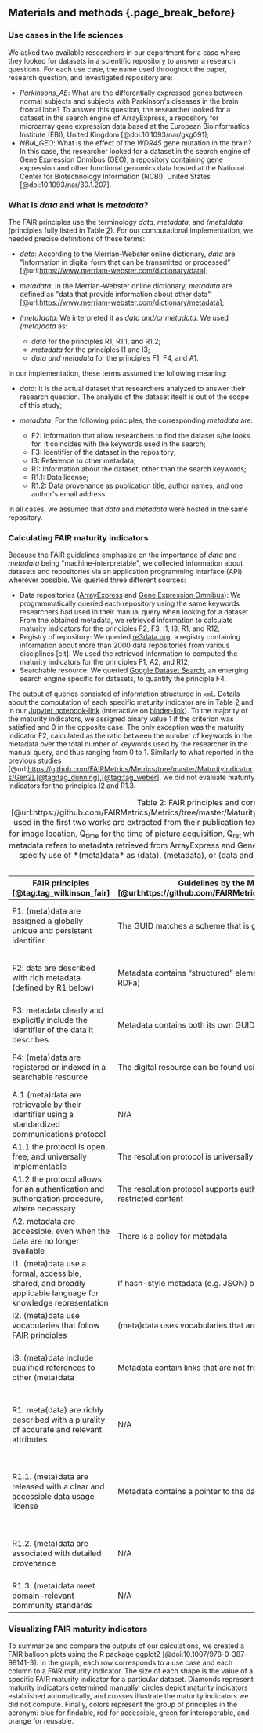 ## Materials and methods {.page_break_before}

### Use cases in the life sciences
We asked two available researchers in our department for a case where they looked for datasets in a scientific repository to answer a research questions.
For each use case, the name used throughout the paper, research question, and investigated repository are:  

- *Parkinsons_AE*: What are the differentially expressed genes between normal subjects and subjects with Parkinson's diseases in the brain frontal lobe?
  To answer this question, the researcher looked for a dataset in the search engine of ArrayExpress, a repository for microarray gene expression data based at the European Bioinformatics Institute (EBI), United Kingdom [@doi:10.1093/nar/gkg091];
- *NBIA_GEO*: What is the effect of the *WDR45* gene mutation in the brain?
  In this case, the researcher looked for a dataset in the search engine of Gene Expression Onmibus (GEO), a repository containing gene expression and other functional genomics data hosted at the National Center for Biotechnology Information (NCBI), United States [@doi:10.1093/nar/30.1.207].

### What is *data* and what is *metadata*?
The FAIR principles use the terminology *data*, *metadata*, and  *(meta)data* (principles fully listed in Table <a href="#maturity_indicators">2</a>).
For our computational implementation, we needed precise definitions of these terms:  

- *data*: According to the Merrian-Webster online dictionary, *data* are "information in digital form that can be transmitted or processed" [@url:https://www.merriam-webster.com/dictionary/data];

- *metadata*: In the Merrian-Webster online dictionary, *metadata* are defined as "data that provide information about other data" [@url:https://www.merriam-webster.com/dictionary/metadata];

- *(meta)data*: We interpreted it as *data and/or metadata*. We used *(meta)data* as:
  - *data* for the principles R1, R1.1, and R1.2;
  - *metadata* for the principles I1 and I3;
  - *data and metadata* for the principles F1, F4, and A1.

In our implementation, these terms assumed the following meaning:

- *data*: It is the actual dataset that researchers analyzed to answer their research question. The analysis of the dataset itself is out of the scope of this study;

- *metadata*: For the following principles, the corresponding *metadata* are:

  - F2: Information that allow researchers to find the dataset s/he looks for. It coincides with the keywords used in the search;
  - F3: Identifier of the dataset in the repository;  
  - I3: Reference to other metadata;  
  - R1: Information about the dataset, other than the search keywords;
  - R1.1: Data license;
  - R1.2: Data provenance as publication title, author names, and one author's email address.


In all cases, we assumed that *data* and *metadata* were hosted in the same repository.


### Calculating FAIR maturity indicators  
Because the FAIR guidelines emphasize on the importance of *data* and *metadata* being "machine-interpretable",
we collected information about datasets and repositories via an application programming interface (API) wherever possible.
We queried three different sources:   

- Data repositories ([ArrayExpress](https://www.ebi.ac.uk/arrayexpress/) and [Gene Expression Omnibus](https://www.ncbi.nlm.nih.gov/geo/)):
  We programmatically queried each repository using the same keywords researchers had used in their manual query when looking for a dataset.
  From the obtained metadata, we retrieved information to calculate maturity indicators for the principles F2, F3, I1, I3, R1, and R12;
- Registry of repository:
  We queried [re3data.org](www.re3data.org), a registry containing information about more than 2000 data repositories from various disciplines [cit].
  We used the retrieved  information to computed the maturity indicators for the principles F1, A2, and R12;   
- Searchable resource:
  We queried [Google Dataset Search](https://toolbox.google.com/datasetsearch), an emerging search engine specific for datasets, to quantify the principle F4.


The output of queries consisted of information structured in `xml`.
Details about the computation of each specific maturity indicator are in Table <a href="#maturity_indicators">2</a> and in our [Jupyter notebook-link]() (interactive on [binder-link]()).
To the majority of the maturity indicators, we assigned binary value 1 if the criterion was satisfied and 0 in the opposite case.
The only exception was the maturity indicator F2, calculated as the ratio between the number of keywords in the metadata over the total number of keywords used by the researcher in the manual query, and thus ranging from 0 to 1.
Similarly to what reported in the previous studies [@url:https://github.com/FAIRMetrics/Metrics/tree/master/MaturityIndicators/Gen2],[@tag:tag_dunning],[@tag:tag_weber], we did not evaluate maturity indicators for the principles I2 and R1.3.


<a name="maturity_indicators"></a>
<table style="width:100%;">
<caption><span>Table 2:</span>
FAIR principles and corresponding evaluation criteria proposed by
the Maturity Indicator Authoring Group [@url:https://github.com/FAIRMetrics/Metrics/tree/master/MaturityIndicators/Gen2],
Dunning et al. [@tag:tag_dunning],
Weber et al. [@tag:tag_weber],
and our approach.
The criteria used in the first two works are extracted from their publication text, whereas the criteria by Weber et al. are from Table IV of their paper.
The metrics Weber et al. developed are
Q<sub>geo</sub> for image location,
Q<sub>time</sub>  for the time of picture acquisition,
Q<sub>ret</sub> when data is automatically downloadable only given its metadata, and
Q<sub>lic</sub> for found license.
In our approach, *dataset* metadata refers to metadata retrieved from ArrayExpress and Gene Expression Omnibus, whereas *registry* metadata consists of metadata retrieved from re3data.org.
In addition, we specify use of *(meta)data* as (data), (metadata), or (data and metadata), and  automatic (A) or manual (M) procedure to retrieve information.
Acronyms: GUID = Globally Unique IDentifier, DOI = Digital Object Identifier.
</caption>

<colgroup>
<col style="width: 19%" /> <!-- Principle-->
<col style="width: 19%" /> <!-- Wilkinson -->
<col style="width: 19%" /> <!-- Dunning -->
<col style="width: 19%" /> <!-- Weber-->
<col style="width: 19%" /> <!-- Our approach-->
</colgroup>

<thead>
<tr class="header">
<th>
FAIR principles [@tag:tag_wilkinson_fair]
</th>
<th>
Guidelines by the Maturity Indicator Authoring Group [@url:https://github.com/FAIRMetrics/Metrics/tree/master/MaturityIndicators/Gen2]
</th>
<th>
Dunning et al. [@tag:tag_dunning]
</th>
<th>
Weber et al. [@tag:tag_weber]
</th>
<th>
Our approach
</th>
</tr>
</thead>

<tbody>

<!-- F1 -->
<tr class="odd">
<td>
F1: (meta)data are assigned a globally unique and persistent identifier
</td>
<td>
The GUID matches a scheme that is globally unique and persistent in FAIRsharing
</td>
<td>
Persistent identifier is DOI or similar
</td>
<td>
Pass (embedded in DataCite)
</td>
<td>
"doi" icon is enabled in www.re3data.org (data and metadata) (M)
</td>
</tr>

<!-- F2 -->
<tr class="even">
<td>
F2: data are described with rich metadata (defined by R1 below)
</td>
<td>
Metadata contains “structured” elements (micrograph, JSON) or linked data (JSON-LD, RDFa)
</td>
<td>
Title, creator, date, contributors, keywords, temporal and spatial coverage
</td>
<td>
Q <sub>geo</sub>, Q <sub>chrono</sub>
</td>
<td>
Search keywords are in *dataset* metadata (A)
</td>
</tr>

<!-- F3 -->
<tr class="odd">
<td>
F3: metadata clearly and explicitly include the identifier of the data it describes
</td>
<td>
Metadata contains both its own GUID and the data GUID
</td>
<td>
DOI of data is in metadata
</td>
<td>
Pass (embedded in DataCite)
</td>
<td>
*Dataset* metadata contains dataset ID (A)
</td>
</tr>

<!-- F4 -->
<tr class="even">
<td>
F4: (meta)data are registered or indexed in a searchable resource
</td>
<td>
The digital resource can be found using web-based search engines
</td>
<td>
Dataset title found in google.com or duckduckgo.com
</td>
<td>
Pass
</td>
<td>
Dataset title found in Google Dataset Search (data and metadata) (M)
</td>
</tr>

<!-- A1 -->
<tr class="odd">
<td>
A.1 (meta)data are retrievable by their identifier using a standardized communications protocol
</td>
<td>
N/A
</td>
<td>
HTTP request returns 200
</td>
<td>
Q <sub>ret</sub>
</td>
<td>
HTTP request returns 200 (data and metadata) (A)
</td>
</tr>

<!-- A1.1 -->
<tr class="even">
<td>
A1.1 the protocol is open, free, and universally implementable
</td>
<td>
The resolution protocol is universally implementable with an open protocol
</td>
<td>
Accomplished if protocol is HTTP
</td>
<td>
Q <sub>ret</sub>
</td>
<td>
Accomplished if protocol is HTTP (A)
</td>
</tr>

<!-- A1.2 -->
<tr class="odd">
<td>
A1.2 the protocol allows for an authentication and authorization procedure, where necessary
</td>
<td>
The resolution protocol supports authentication and authorization for access to restricted content
</td>
<td>
Accomplished if protocol is HTTP
</td>
<td>
Q <sub>ret</sub>
</td>
<td>
Accomplished if protocol is HTTP  (A)
</td>
</tr>

<!-- A2 -->
<tr class="even">
<td>
A2. metadata are accessible, even when the data are no longer available
</td>
<td>
There is a policy for metadata
</td>
<td>
Repository has a clear policy statement
</td>
<td>
N/A
</td>
<td>
"data availability policy" is filled in *registry* metadata (A)
</td>
</tr>

<!-- I1 -->
<tr class="odd">
<td>
I1. (meta)data use a formal, accessible, shared, and broadly applicable language for knowledge representation
</td>
<td>
If hash-style metadata (e.g. JSON) or Linked Data are found, pass
</td>
<td>
Metadata is structured (e.g. Dublin Core)
</td>
<td>
Pass (embedded in DataCite)
</td>
<td>
*Dataset* metadata is structured (e.g. xml) (metadata) (M)
</td>
</tr>

<!-- I2 -->
<tr class="even">
<td>
I2. (meta)data use vocabularies that follow FAIR principles
</td>
<td>
(meta)data uses vocabularies that are, themselves, FAIR
</td>
<td>
N/A
</td>
<td>
N/A
</td>
<td>
N/A
</td>
</tr>

<!-- I3 -->
<tr class="odd">
<td>
I3. (meta)data include qualified references to other (meta)data
</td>
<td>
Metadata contain links that are not from the same source (domain/host)
</td>
<td>
Links to publications and terms definitions
</td>
<td>
N/A
</td>
<td>
*Dataset* metadata includes reference to other dataset IDs (metadata) (M)
</td>
</tr>

<!-- R1 -->
<tr class="even">
<td>
R1. meta(data) are richly described with a plurality of accurate and relevant attributes
</td>
<td>
N/A
</td>
<td>
Metadata provide information on how to reuse a dataset
</td>
<td>
Q <sub>geo</sub>, Q <sub>chrono</sub>
</td>
<td>
*Dataset* metadata contain more information than search keywords (F2) (data) (A)
</td>
</tr>

<!-- R1.1 -->
<tr class="odd">
<td>
R1.1. (meta)data are released with a clear and accessible data usage license
</td>
<td>
Metadata contains a pointer to the data license
</td>
<td>
Metadata license is present
</td>
<td>
Q <sub>lic</sub>
</td>
<td>
"datalicensename" and "datalicenseulr" are filled in *registry* metadata (data) (A)
</td>
</tr>

<!-- R1.2 -->
<tr class="even">
<td>
R1.2. (meta)data are associated with detailed provenance
</td>
<td>
N/A
</td>
<td>
Documentation on how data was created
</td>
<td>
N/A
</td>
<td>
"authors", "email" and "title" are filled in *dataset* metadata (data) (A)
</td>
</tr>

<!-- R1.3 -->
<tr class="odd">
<td>
R1.3. (meta)data meet domain-relevant community standards
</td>
<td>
N/A
</td>
<td>
N/A
</td>
<td>
N/A
</td>
<td>
N/A
</td>
</tr>

</tbody>
</table>


### Visualizing FAIR maturity indicators
To summarize and compare the outputs of our calculations, we created a FAIR balloon plots using the R package ggplot2 [@doi:10.1007/978-0-387-98141-3].
In the graph, each row corresponds to a use case and each column to a FAIR maturity indicator.
The size of each shape is the value of a specific FAIR maturity indicator for a particular dataset.
Diamonds represent maturity indicators determined manually, circles depict maturity indicators established automatically, and crosses illustrate   the maturity indicators we did not compute.
Finally, colors represent the group of principles in the acronym: blue for findable, red for accessible, green for interoperable, and orange for reusable.
